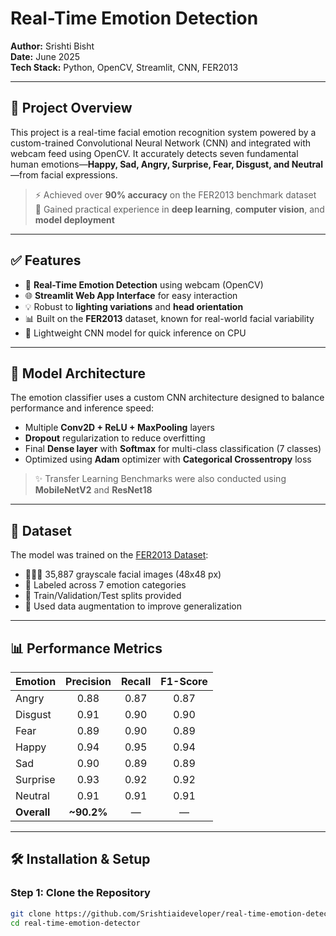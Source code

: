 # Real-Time Emotion Detection

**Author:** Srishti Bisht  
**Date:** June 2025  
**Tech Stack:** Python, OpenCV, Streamlit, CNN, FER2013  

---

## 📌 Project Overview

This project is a real-time facial emotion recognition system powered by a custom-trained Convolutional Neural Network (CNN) and integrated with webcam feed using OpenCV. It accurately detects seven fundamental human emotions—**Happy, Sad, Angry, Surprise, Fear, Disgust, and Neutral**—from facial expressions.

> ⚡ Achieved over **90% accuracy** on the FER2013 benchmark dataset  
> 🧠 Gained practical experience in **deep learning**, **computer vision**, and **model deployment**

---

## ✅ Features

- 📸 **Real-Time Emotion Detection** using webcam (OpenCV)
- 🌐 **Streamlit Web App Interface** for easy interaction
- 💡 Robust to **lighting variations** and **head orientation**
- 📊 Built on the **FER2013** dataset, known for real-world facial variability
- 🧠 Lightweight CNN model for quick inference on CPU

---

## 🧠 Model Architecture

The emotion classifier uses a custom CNN architecture designed to balance performance and inference speed:

- Multiple **Conv2D + ReLU + MaxPooling** layers
- **Dropout** regularization to reduce overfitting
- Final **Dense layer** with **Softmax** for multi-class classification (7 classes)
- Optimized using **Adam** optimizer with **Categorical Crossentropy** loss

> ✨ Transfer Learning Benchmarks were also conducted using **MobileNetV2** and **ResNet18**

---

## 📁 Dataset

The model was trained on the [FER2013 Dataset](https://www.kaggle.com/datasets/msambare/fer2013):

- 🧑‍🤝‍🧑 35,887 grayscale facial images (48x48 px)
- 📂 Labeled across 7 emotion categories
- 🔁 Train/Validation/Test splits provided
- 🧪 Used data augmentation to improve generalization

---

## 📊 Performance Metrics

| Emotion    | Precision | Recall | F1-Score |
|------------|:---------:|:------:|:--------:|
| Angry      |   0.88    |  0.87  |   0.87   |
| Disgust    |   0.91    |  0.90  |   0.90   |
| Fear       |   0.89    |  0.90  |   0.89   |
| Happy      |   0.94    |  0.95  |   0.94   |
| Sad        |   0.90    |  0.89  |   0.89   |
| Surprise   |   0.93    |  0.92  |   0.92   |
| Neutral    |   0.91    |  0.91  |   0.91   |
| **Overall**| **~90.2%**|   —    |    —     |

---

## 🛠️ Installation & Setup

### Step 1: Clone the Repository

```bash
git clone https://github.com/Srishtiaideveloper/real-time-emotion-detector.git
cd real-time-emotion-detector
